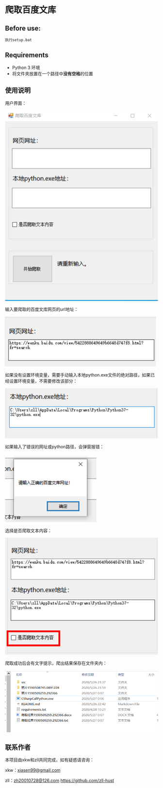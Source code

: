 # 爬取百度文库

## Before use:

```python
执行setup.bat
```

## Requirements

- Python 3 环境
- 将文件夹放置在一个路径中**没有空格**的位置

## 使用说明

用户界面：

![1](.\img\1.png)

输入要爬取的百度文库网页的url地址：

![2](.\img\2.png)

如果没有设置环境变量，需要手动输入本地python.exe文件的绝对路径，如果已经设置环境变量，不需要修改该部分：

![3](.\img\3.png)

如果输入了错误的网址或python路径，会弹窗报错：

![4](.\img\5.png)

选择是否爬取文本内容：

![4](.\img\4.png)

爬取成功后会有文字提示，爬出结果保存在文件夹内：

![6](.\img\6.png)


## 联系作者

本项目由xkw和zll共同完成，如有疑惑请咨询：

xkw：xiasen99@gmail.com  

zll：zh20010728@126.com   https://github.com/zll-hust


